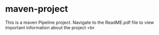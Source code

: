 # maven-project

This is a maven Pipeline project. Navigate to the ReadME.pdf file to view important information about the project
<br
